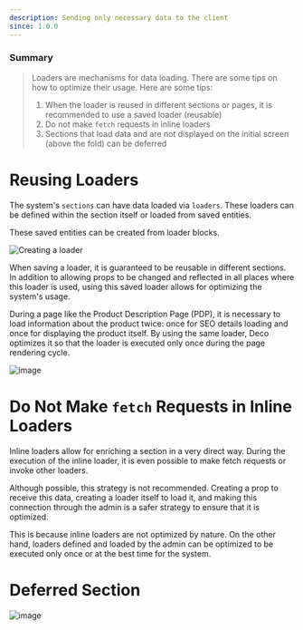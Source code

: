 ```yaml
---
description: Sending only necessary data to the client
since: 1.0.0
---
```


### Summary

> Loaders are mechanisms for data loading. There are some tips on how to optimize their usage. Here are some tips:
>
> 1. When the loader is reused in different sections or pages, it is recommended to use a saved loader (reusable)
> 2. Do not make `fetch` requests in inline loaders
> 3. Sections that load data and are not displayed on the initial screen (above the fold) can be deferred

# Reusing Loaders

The system's `sections` can have data loaded via `loaders`. These loaders can be defined within the section itself or loaded from saved entities.

These saved entities can be created from loader blocks.

![Creating a loader](https://github.com/deco-sites/starting/assets/882438/47c63784-4839-4d97-aff4-8c1e8e18332a)

When saving a loader, it is guaranteed to be reusable in different sections. In addition to allowing props to be changed and reflected in all places where this loader is used, using this saved loader allows for optimizing the system's usage.

During a page like the Product Description Page (PDP), it is necessary to load information about the product twice: once for SEO details loading and once for displaying the product itself. By using the same loader, Deco optimizes it so that the loader is executed only once during the page rendering cycle.

![image](https://github.com/deco-sites/starting/assets/882438/a39e3806-89e4-4b22-a179-491c048b18f7)

# Do Not Make `fetch` Requests in Inline Loaders

Inline loaders allow for enriching a section in a very direct way. During the execution of the inline loader, it is even possible to make fetch requests or invoke other loaders.

Although possible, this strategy is not recommended. Creating a prop to receive this data, creating a loader itself to load it, and making this connection through the admin is a safer strategy to ensure that it is optimized.

This is because inline loaders are not optimized by nature. On the other hand, loaders defined and loaded by the admin can be optimized to be executed only once or at the best time for the system.

# Deferred Section

![image](https://github.com/deco-sites/starting/assets/882438/06b0fde3-874f-4b26-84b5-d4a41c94e5de)
